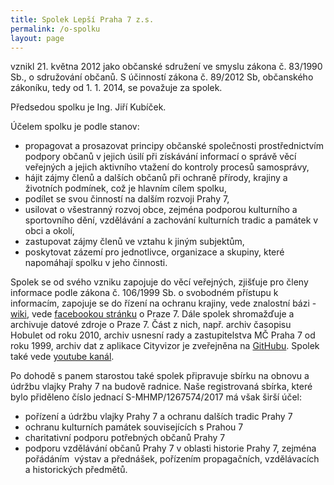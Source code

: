 ```yaml
---
title: Spolek Lepší Praha 7 z.s.
permalink: /o-spolku
layout: page
---
```


vznikl 21. května 2012 jako občanské sdružení ve smyslu zákona č. 83/1990 Sb., o sdružování občanů. S účinností zákona č. 89/2012 Sb, občanského zákoníku, tedy od 1. 1. 2014, se považuje za spolek.

Předsedou spolku je Ing. Jiří Kubíček.

Účelem spolku je podle stanov:

* propagovat a prosazovat principy občanské společnosti prostřednictvím podpory občanů v jejich úsilí při získávání informací o správě věcí veřejných a jejich aktivního vtažení do kontroly procesů samosprávy,
* hájit zájmy členů a dalších občanů při ochraně přírody, krajiny a životních podmínek, což je hlavním cílem spolku,
* podílet se svou činností na dalším rozvoji Prahy 7,
* usilovat o všestranný rozvoj obce, zejména podporou kulturního a sportovního dění, vzdělávání a zachování kulturních tradic a památek v obci a okolí,
* zastupovat zájmy členů ve vztahu k jiným subjektům,
* poskytovat zázemí pro jednotlivce, organizace a skupiny, které napomáhají spolku v jeho činnosti.

Spolek se od svého vzniku zapojuje do věcí veřejných, zjišťuje pro členy informace podle zákona č. 106/1999 Sb. o svobodném přístupu k informacím, zapojuje se do řízení na ochranu krajiny, vede znalostní bázi - [wiki](http://www.lepsipraha7.cz), vede [facebookou stránku](https://fb.com/LepsiPraha7) o Praze 7. Dále spolek shromažďuje a archivuje datové zdroje o Praze 7. Část z nich, např. archiv časopisu Hobulet od roku 2010, archiv usnesní rady a zastupitelstva MČ Praha 7 od roku 1999, archiv dat z aplikace Cityvizor je zveřejněna na [GitHubu](https://github.com/lepsipraha7/). Spolek také vede [youtube kanál](https://youtube.com/lepsipraha7).

Po dohodě s panem starostou také spolek připravuje sbírku na obnovu a údržbu vlajky Prahy 7 na budově radnice. Naše registrovaná sbírka, které bylo přiděleno číslo jednací S-MHMP/1267574/2017 má však širší účel:

* pořízení a údržbu vlajky Prahy 7 a ochranu dalších tradic Prahy 7
* ochranu kulturních památek souvisejících s Prahou 7
* charitativní podporu potřebných občanů Prahy 7
* podporu vzdělávání občanů Prahy 7 v oblasti historie Prahy 7, zejména pořádáním  výstav a přednášek, pořízením propagačních, vzdělávacích a historických předmětů.
